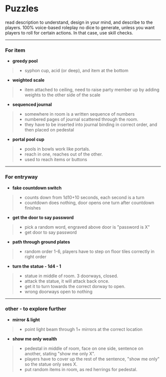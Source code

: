 
# Puzzles
read description to understand, design in your mind, and describe
to the players. 100% voice-based roleplay no dice to generate, unless you want players to roll for certain actions. In that case, use skill checks.

---

### For item

* **greedy pool**
> * syphon cup, acid (or deep), and item at the bottom

* **weighted scale**
> * item attached to ceiling, need to raise party member up by adding weights to the other side of the scale

* **sequenced journal**
> * somewhere in room is a written sequence of numbers
> * numbered pages of journal scattered through the room.
> * they have to be inserted into journal binding in correct order, and then placed on pedestal

* **portal pool cup**
> * pools in bowls work like portals. 
> * reach in one, reaches out of the other. 
> * used to reach items or buttons

---

### For entryway

* **fake countdown switch**
> * counts down from 1d10+10 seconds, each second is a turn
> * countdown does nothing, door opens one turn after countdown finishes

* **get the door to say password**
> * pick a random word, engraved above door is "password is X"
> * get door to say password

* **path through ground plates**
> * random order 1-6, players have to step on floor tiles correctly in right order

* **turn the statue - 1d4 - 1**
> * statue in middle of room. 3 doorways, closed. 
> * attack the statue, it will attack back once. 
> * get it to turn towards the correct dorway to open. 
> * wrong doorways open to nothing

---

### other - to explore further

* **mirror & light**
> * point light beam through 1+ mirrors at the correct location

* **show me only wealth**
> * pedestal in middle of room, face on one side, sentence on another, stating "show me only X". 
> * players have to cover up the rest of the sentence, "show me only" so the statue only sees X. 
> * put random items in room, as red herrings for pedestal. 
